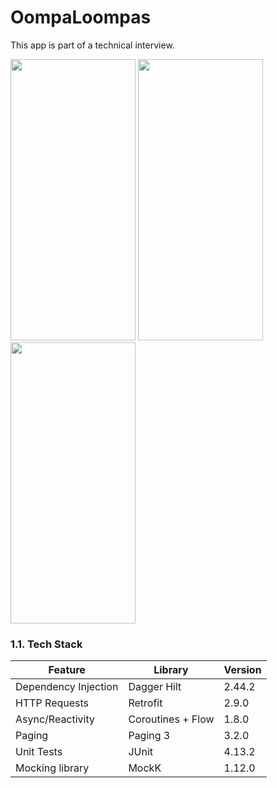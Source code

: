 # OompaLoompas
This app is part of a technical interview.

<img src="https://github.com/otmaneTheDev/OompaLoompas/assets/60321522/8a86348a-b75d-4707-b70c-618ecba95050" width="200" height="450"/>
<img src="https://github.com/otmaneTheDev/OompaLoompas/assets/60321522/5168220c-e111-496a-912e-7a7e97aea9e3" width="200" height="450"/>
<img src="https://github.com/otmaneTheDev/OompaLoompas/assets/60321522/7a37f133-d419-4488-84a6-ebf2828cf9ca" width="200" height="450"/>


### 1.1. Tech Stack
|Feature|Library|Version|
|---|---|---|
| Dependency Injection | Dagger Hilt | 2.44.2 |
| HTTP Requests | Retrofit | 2.9.0 |
| Async/Reactivity | Coroutines + Flow | 1.8.0 |
| Paging | Paging 3 | 3.2.0 |
| Unit Tests | JUnit | 4.13.2 |
| Mocking library | MockK | 1.12.0 |
